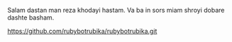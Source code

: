 Salam dastan man reza khodayi hastam.
Va ba in sors miam shroyi dobare dashte basham.

https://github.com/rubybotrubika/rubybotrubika.git
